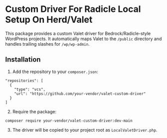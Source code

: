 # Custom Driver For Radicle Local Setup On Herd/Valet

This package provides a custom Valet driver for Bedrock/Radicle-style WordPress projects. It automatically maps Valet to the `/public` directory and handles trailing slashes for `/wp/wp-admin`.

## Installation

1. Add the repository to your `composer.json`:

```
"repositories": [
  {
    "type": "vcs",
    "url": "https://github.com/your-vendor/valet-custom-driver"
  }
]
```

2. Require the package:

```
composer require your-vendor/valet-custom-driver:dev-main
```

3. The driver will be copied to your project root as `LocalValetDriver.php`.
